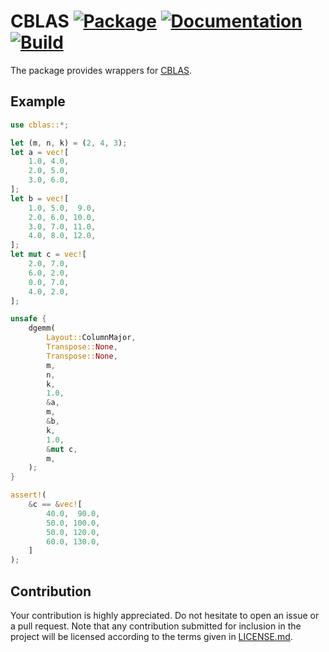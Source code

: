 # CBLAS [![Package][package-img]][package-url] [![Documentation][documentation-img]][documentation-url] [![Build][build-img]][build-url]

The package provides wrappers for [CBLAS].

## Example

```rust
use cblas::*;

let (m, n, k) = (2, 4, 3);
let a = vec![
    1.0, 4.0,
    2.0, 5.0,
    3.0, 6.0,
];
let b = vec![
    1.0, 5.0,  9.0,
    2.0, 6.0, 10.0,
    3.0, 7.0, 11.0,
    4.0, 8.0, 12.0,
];
let mut c = vec![
    2.0, 7.0,
    6.0, 2.0,
    0.0, 7.0,
    4.0, 2.0,
];

unsafe {
    dgemm(
        Layout::ColumnMajor,
        Transpose::None,
        Transpose::None,
        m,
        n,
        k,
        1.0,
        &a,
        m,
        &b,
        k,
        1.0,
        &mut c,
        m,
    );
}

assert!(
    &c == &vec![
        40.0,  90.0,
        50.0, 100.0,
        50.0, 120.0,
        60.0, 130.0,
    ]
);
```

## Contribution

Your contribution is highly appreciated. Do not hesitate to open an issue or a
pull request. Note that any contribution submitted for inclusion in the project
will be licensed according to the terms given in [LICENSE.md](LICENSE.md).

[cblas]: https://en.wikipedia.org/wiki/Basic_Linear_Algebra_Subprograms

[build-img]: https://travis-ci.org/stainless-steel/cblas.svg?branch=master
[build-url]: https://travis-ci.org/stainless-steel/cblas
[documentation-img]: https://docs.rs/cblas/badge.svg
[documentation-url]: https://docs.rs/cblas
[package-img]: https://img.shields.io/crates/v/cblas.svg
[package-url]: https://crates.io/crates/cblas

